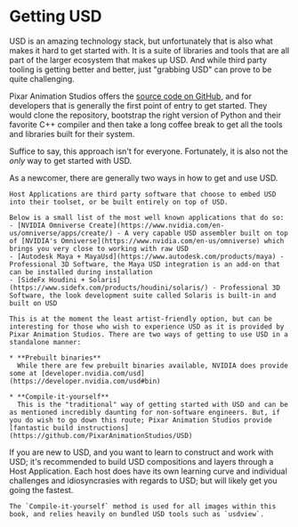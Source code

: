 # Getting USD

USD is an amazing technology stack, but unfortunately that is also what makes it hard to get started with. It is a suite of libraries and tools that are all part of the larger ecosystem that makes up USD. And while third party tooling is getting better and better, just "grabbing USD" can prove to be quite challenging.

Pixar Animation Studios offers the [source code on GitHub](https://github.com/PixarAnimationStudios/USD), and for developers that is generally the first point of entry to get started. They would clone the repository, bootstrap the right version of Python and their favorite C++ compiler and then take a long coffee break to get all the tools and libraries built for their system.

Suffice to say, this approach isn't for everyone. Fortunately, it is also not the _only_ way to get started with USD.

As a newcomer, there are generally two ways in how to get and use USD.

```admonish abstract title="Within a Host Application"
Host Applications are third party software that choose to embed USD into their toolset, or be built entirely on top of USD.

Below is a small list of the most well known applications that do so:  
- [NVIDIA Omniverse Create](https://www.nvidia.com/en-us/omniverse/apps/create/) - A very capable USD assembler built on top of [NVIDIA's Omniverse](https://www.nvidia.com/en-us/omniverse) which brings you very close to working with raw USD
- [Autodesk Maya + MayaUsd](https://www.autodesk.com/products/maya) - Professional 3D Software, the Maya USD integration is an add-on that can be installed during installation
- [SideFx Houdini + Solaris](https://www.sidefx.com/products/houdini/solaris/) - Professional 3D Software, the look development suite called Solaris is built-in and built on USD

```

~~~admonish abstract title="Standalone"
This is at the moment the least artist-friendly option, but can be interesting for those who wish to experience USD as it is provided by Pixar Animation Studios. There are two ways of getting to use USD in a standalone manner:

* **Prebuilt binaries**  
  While there are few prebuilt binaries available, NVIDIA does provide some at [developer.nvidia.com/usd](https://developer.nvidia.com/usd#bin)  

* **Compile-it-yourself**  
  This is the "traditional" way of getting started with USD and can be as mentioned incredibly daunting for non-software engineers. But, if you do wish to go down this route; Pixar Animation Studios provide [fantastic build instructions](https://github.com/PixarAnimationStudios/USD)

~~~


If you are new to USD, and you want to learn to construct and work with USD; it's recommended to build USD compositions and layers through a Host Application. Each host does have its own learning curve and individual challenges and idiosyncrasies with regards to USD; but will likely get you going the fastest.

```admonish note title=""
The `Compile-it-yourself` method is used for all images within this book, and relies heavily on bundled USD tools such as `usdview`.
```